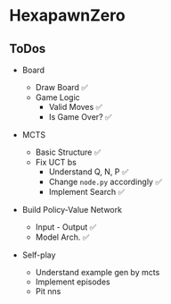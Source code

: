 # HexapawnZero

## ToDos

* Board
  * Draw Board  ✅
  * Game Logic
    * Valid Moves  ✅
    * Is Game Over?  ✅

* MCTS
  * Basic Structure  ✅
  * Fix UCT bs
    * Understand Q, N, P  ✅
    * Change `node.py` accordingly  ✅
    * Implement Search  ✅

* Build Policy-Value Network
  * Input - Output  ✅
  * Model Arch.  ✅

* Self-play
  * Understand example gen by mcts
  * Implement episodes
  * Pit nns
